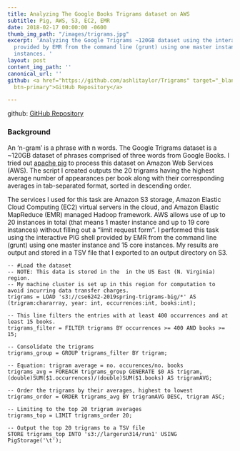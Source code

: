 ```yaml
---
title: Analyzing The Google Books Trigrams dataset on AWS
subtitle: Pig, AWS, S3, EC2, EMR
date: 2018-02-17 00:00:00 -0600
thumb_img_path: "/images/trigrams.jpg"
excerpt: 'Analyzing the Google Trigrams ~120GB dataset using the interactive PIG shell
  provided by EMR from the command line (grunt) using one master instance and 15 core
  instances. '
layout: post
content_img_path: ''
canonical_url: ''
github: <a href="https://github.com/ashlitaylor/Trigrams" target="_blank" class="btn
  btn-primary">GitHub Repository</a>

---
```

github: <a href="https://github.com/ashlitaylor/Trigrams" target="_blank" class="btn  btn-primary">GitHub Repository</a>

### Background

An ‘n-gram’ is a phrase with n words. The Google Trigrams dataset is a \~120GB dataset of phrases comprised of three words from Google Books. I tried out [apache pig](http://pig.apache.org/) to process this dataset on Amazon Web Services (AWS). The script I created outputs the 20 trigrams having the highest average number of appearances per book along with their corresponding averages in tab-separated format, sorted in descending order.

The services I used for this task are Amazon S3 storage, Amazon Elastic Cloud Computing (EC2) virtual servers in the cloud, and Amazon Elastic MapReduce (EMR) managed Hadoop framework. AWS allows use of up to 20 instances in total (that means 1 master instance and up to 19 core instances) without filling out a “limit request form”. I performed this task using the interactive PIG shell provided by EMR from the command line (grunt) using one master instance and 15 core instances. My results are output and stored in a TSV file that I exported to an output directory on S3. 

```
-- #Load the dataset 
-- NOTE: This data is stored in the  in the US East (N. Virginia) region. 
-- My machine cluster is set up in this region for computation to avoid incurring data transfer charges. 
trigrams = LOAD 's3://cse6242-2019spring-trigrams-big/*' AS (trigram:chararray, year: int, occurrences:int, books:int);

-- This line filters the entries with at least 400 occurrences and at least 15 books.
trigrams_filter = FILTER trigrams BY occurrences >= 400 AND books >= 15;

-- Consolidate the trigrams
trigrams_group = GROUP trigrams_filter BY trigram;

-- Equation: trigram average = no. occurences/no. books
trigrams_avg = FOREACH trigrams_group GENERATE $0 AS trigram, (double)SUM($1.occurrences)/(double)SUM($1.books) AS trigramAVG;

-- Order the trigrams by their averages, highest to lowest
trigrams_order = ORDER trigrams_avg BY trigramAVG DESC, trigram ASC;

-- Limiting to the top 20 trigram averages
trigrams_top = LIMIT trigrams_order 20;

-- Output the top 20 trigrams to a TSV file
STORE trigrams_top INTO 's3://largerun314/run1' USING PigStorage('\t');
```